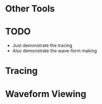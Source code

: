# Other Tools

# TODO
- Just demonstrate the tracing
- Also demonstrate the wave-form making

# Tracing

# Waveform Viewing
